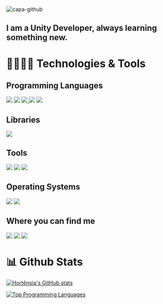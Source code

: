 ![capa-github](https://user-images.githubusercontent.com/6174791/215575858-52b7cf43-3208-4959-b622-767d3b561e2c.png)
 
 ## I am a Unity Developer, always learning something new.
 
 # 🚀👩🏻‍💻 Technologies & Tools
 
 ## Programming Languages
 [<img src="https://img.shields.io/badge/C%23-239120?style=for-the-badge&logo=c-sharp&logoColor=white" />]()
 [<img src="https://img.shields.io/badge/C%2B%2B-00599C?style=for-the-badge&logo=c%2B%2B&logoColor=white" />]()
 [<img src="https://img.shields.io/badge/Python-FFD43B?style=for-the-badge&logo=python&logoColor=blue" /> ]()
 [<img src="https://img.shields.io/badge/R-276DC3?style=for-the-badge&logo=r&logoColor=white" />]()
 [<img src="https://img.shields.io/badge/LaTeX-47A141?style=for-the-badge&logo=LaTeX&logoColor=white" />]()
 
 ## Libraries
 [<img src="https://img.shields.io/badge/scikit_learn-F7931E?style=for-the-badge&logo=scikit-learn&logoColor=white" />]()
 
 ## Tools
 [<img src="https://img.shields.io/badge/Notion-000000?style=for-the-badge&logo=notion&logoColor=white" />]()
 [<img src="https://img.shields.io/badge/Trello-0052CC?style=for-the-badge&logo=trello&logoColor=white" />]()
 [<img src="https://img.shields.io/badge/Overleaf-47A141?style=for-the-badge&logo=Overleaf&logoColor=white" />]()
 
 ## Operating Systems
 [<img src="https://img.shields.io/badge/Windows-0078D6?style=for-the-badge&logo=windows&logoColor=white" />](Windows)
 [<img src="https://img.shields.io/badge/Android-3DDC84?style=for-the-badge&logo=android&logoColor=white" />](Android)
 
 ## Where you can find me
 [<img src="https://img.shields.io/badge/LinkedIn-0077B5?style=for-the-badge&logo=linkedin&logoColor=white" />](https://www.linkedin.com/in/hortensia-costa-barcelos/?locale=en_US)
 [<img src="https://img.shields.io/badge/Wordpress-21759B?style=for-the-badge&logo=wordpress&logoColor=white" />](http://www.luckyslothstudio.com/)
 [<img src="https://img.shields.io/badge/Itch.io-FA5C5C?style=for-the-badge&logo=itchdotio&logoColor=white" />](https://luckyslothstudio.itch.io/)
  
 
 # 📊 Github Stats
 
[![Hortênsia's GitHub stats](https://github-readme-stats.vercel.app/api?username=hcb13&count_private=true&show_icons=true&theme=tokyonight)](https://github.com/hcb13/github-readme-stats)                                                        

[![Top Programming Languages](https://github-readme-stats.vercel.app/api/top-langs/?username=hcb13&exclude_repo=Hortensia,devassessment&hide=hlsl,ShaderLab&theme=tokyonight&count_private=true)](https://github.com/hcb13/github-readme-stats)

